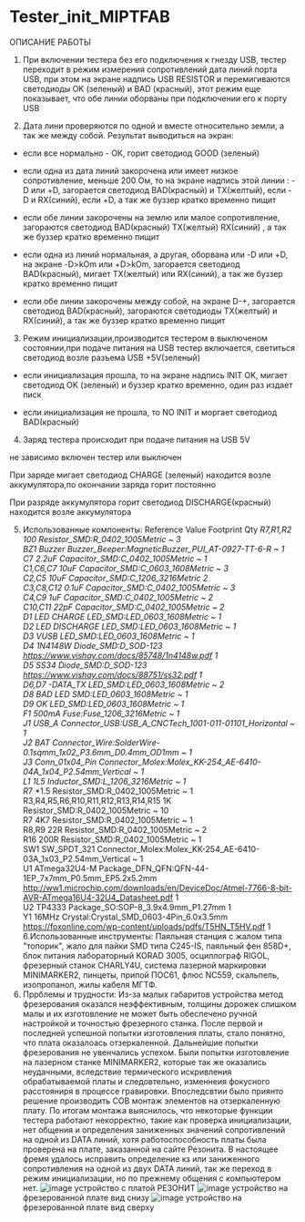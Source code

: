 # Tester_init_MIPTFAB
ОПИСАНИЕ РАБОТЫ

1. При включении тестера без его подключения к гнезду USB, тестер переходит в режим измерения сопротивлений дата линий порта USB, при этом на экране надпись USB RESISTOR и перемигиваются светодиоды OK (зеленый) и BAD (красный), этот режим еще показывает, что обе линии оборваны при подключении его к порту USB

2. Дата лини проверяются по одной и вместе относительно земли, а так же между собой. Результат выводиться на экран:

- если все нормально - ОК, горит светодиод GOOD (зеленый)

- если одна из дата линий закорочена или имеет низкое сопротивление, меньше 200 Ом, то на экране надпись этой линии : -D или +D, загорается светодиод BAD(красный) и TX(желтый), если -D и RX(синий), если +D, а так же буззер кратко временно пищит

- если обе линии закорочены на землю или малое сопротивление, загораются светодиод BAD(красный) TX(желтый) RX(синий) , а так же буззер кратко временно пищит

- если одна из линий нормальная, а другая, оборвана или -D или +D, на экране -D>kOm или +D>kOm, загорается светодиод BAD(красный), мигает TX(желтый) или RX(синий), а так же буззер кратко временно пищит

- если обе линии закорочены между собой, на экране D-+, загорается светодиод BAD(красный), загораются светодиоды TX(желтый) и RX(синий), а так же буззер кратко временно пищит

3. Режим инициализации,производится тестером в выключеном состоянии,при подаче питания на USB тестер включается, светиться светодиод возле разъема USB +5V(зеленый)

- если инициализация прошла, то на экране надпись INIT OK, мигает светодиод OK (зеленый) и буззер кратко временно, один раз издает писк

- если инициализация не прошла, то NO INIT и моргает светодиод BAD(красный)

4. Заряд тестера происходит при подаче питания на USB 5V

не зависимо включен тестер или выключен

При заряде мигает светодиод CHARGE (зеленый) находится возле аккумулятора,по окончании заряда горит постоянно

При разряде аккумулятора горит светодиод DISCHARGE(красный) находится возле аккумулятора

5. Использованные компоненты: Reference	  Value	  Footprint	                      	Qty	
                             *R7,R1,R2	  100	    Resistor_SMD:R_0402_1005Metric	~	3			
                              BZ1        	Buzzer	Buzzer_Beeper:MagneticBuzzer_PUI_AT-0927-TT-6-R	~	1			
                              C*7	        *2.2uF	Capacitor_SMD:C_0402_1005Metric	~	1			
                              C1,C6,C7	  10uF	  Capacitor_SMD:C_0603_1608Metric	~	3			
                              C2,C5	      10uF	  Capacitor_SMD:C_1206_3216Metric		2			
                              C3,C8,C12  	0.1uF	  Capacitor_SMD:C_0402_1005Metric	~	3			
                              C4,C9	      1uF	    Capacitor_SMD:C_0402_1005Metric	~	2			
                              C10,C11	    22pF	  Capacitor_SMD:C_0402_1005Metric	~	2			
                              D1	    LED CHARGE	LED_SMD:LED_0603_1608Metric	~	1			
                              D2	    LED DISCHARGE	LED_SMD:LED_0603_1608Metric	~	1			
                              D3	        VUSB	  LED_SMD:LED_0603_1608Metric	~	1			
                              D4	      1N4148W	  Diode_SMD:D_SOD-123	https://www.vishay.com/docs/85748/1n4148w.pdf	1			
                              D5	        SS34	  Diode_SMD:D_SOD-123	https://www.vishay.com/docs/88751/ss32.pdf	1			
                              D6,D7	    -DATA_TX	LED_SMD:LED_0603_1608Metric	~	2			
                              D8	      BAD	LED   SMD:LED_0603_1608Metric	~	1			
                              D9	        OK	    LED_SMD:LED_0603_1608Metric	~	1			
                              F1	      500mA	    Fuse:Fuse_1206_3216Metric	~	1			
                              J1	      USB_A	    Connector_USB:USB_A_CNCTech_1001-011-01101_Horizontal	~	1			
                              J2	        BAT    	Connector_Wire:SolderWire-0.1sqmm_1x02_P3.6mm_D0.4mm_OD1mm	~	1			
                              J3	    Conn_01x04_Pin	Connector_Molex:Molex_KK-254_AE-6410-04A_1x04_P2.54mm_Vertical	~	1			
                              L1	        1L5	    Inductor_SMD:L_1206_3216Metric	~	1			
                              R*7	        *1.5	  Resistor_SMD:R_0402_1005Metric	~	1			
R3,R4,R5,R6,R10,R11,R12,R13,R14,R15	      1K	    Resistor_SMD:R_0402_1005Metric	~	10			
                              R7	        4K7	    Resistor_SMD:R_0402_1005Metric	~	1			
                              R8,R9	      22R	    Resistor_SMD:R_0402_1005Metric	~	2			
                              R16	        200R	  Resistor_SMD:R_0402_1005Metric	~	1			
                              SW1	      SW_SPDT_321	Connector_Molex:Molex_KK-254_AE-6410-03A_1x03_P2.54mm_Vertical	~	1			
                              U1	    ATmega32U4-M	Package_DFN_QFN:QFN-44-1EP_7x7mm_P0.5mm_EP5.2x5.2mm	http://ww1.microchip.com/downloads/en/DeviceDoc/Atmel-7766-8-bit-AVR-ATmega16U4-32U4_Datasheet.pdf	1			
                              U2	        TP4333	Package_SO:SOP-8_3.9x4.9mm_P1.27mm		1			
                              Y1	        16MHz	  Crystal:Crystal_SMD_0603-4Pin_6.0x3.5mm	https://foxonline.com/wp-content/uploads/pdfs/T5HN_T5HV.pdf	1
6.Использованные инструменты: Паяльная станция с жалом типа "топорик", жало для пайки SMD типа C245-IS, паяльный фен 858D+, блок питания лабораторный KORAD 3005, осциллограф RIGOL, фрезерный станок CHARLY4U, система лазерной маркировки MINIMARKER2, пинцеты,
припой ПОС61, флюс NC559, скальпель, изопропанол, жилы кабеля МГТФ.
7. Пррблемы и трудности: Из-за малых габаритов устройства метод фрезерования оказался неэффективным, толщины дорожек слишком малы и их изготовление не может быть обеспечено ручной настройкой и точностью фрезерного станка. После первой и последней успешной попытки
изготовления платы, стало понятно, что плата оказалоась отзеркаленной. Дальнейшие попытки фрезерования не увенчались успехом. Были попытки изготовление на лазерном станке MINIMARKER2, которые так же оказались неудачными, вследствие термического искривления
обрабатываемой платы и следовтельно, изменнеия фокусного расстояниря в процессе гравировки. Впоследсвтии было приянто решение производить COB монтаж элементов на отзеркаленную плату. По итогам монтажа выяснилось, что некоторые функции тестера работают некорректно,
такие как проверка инициализации, нет общения и определения заниженных значений сопротивлений на одной из DATA линий, хотя работоспособность платы была проверена на плате, заказанной на сайте Резонита. В настоящее фремя удалось исправить определение кз или заниженного сопротивления на одной из двух DATA линий, так же переход в режим инициализации, но по прежнему общения с компьютером нет. 
![image](https://github.com/user-attachments/assets/7b6a7421-635c-4fe6-8f22-bf1b03f76f65)  устройство с платой РЕЗОНИТ
![image](https://github.com/user-attachments/assets/dfca402b-816e-4592-8c97-54fc24e45005)  устройство на фрезерованной плате вид снизу
![image](https://github.com/user-attachments/assets/da4c2c95-40f1-4dc7-a2b8-a9711809e370)  устройство на фрезерованной плате вид сверху


